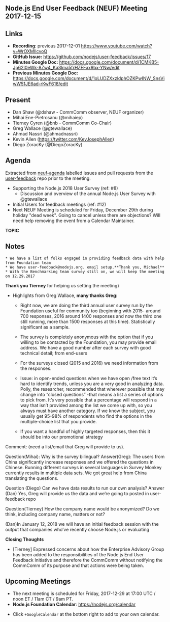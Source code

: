 ## Node.js End User Feedback (NEUF) Meeting 2017-12-15

## Links

* **Recording**:  previous 2017-12-01 https://www.youtube.com/watch?v=WrOXMIlcvoQ 
* **GitHub Issue:** https://github.com/nodejs/user-feedback/issues/17 
* **Minutes Google Doc:** https://docs.google.com/document/d/1CMKB5-Jp62I0eWk-8Zw4_Ka3lma5frHZEFax9bx-YNw/edit
* **Previous Minutes Google Doc:** https://docs.google.com/document/d/1oLUDZXxzldphOZKPwINW_SnsViwW51JE6ad-rKwF618/edit

## Present

- Dan Shaw (@dshaw - CommComm observer, NEUF organizer)
- Mihai Ene-Pietrosanu (@mihaiep)
- Tierney Cyren (@bnb - CommComm Co-Chair)
- Greg Wallace (@gtewallace)
- Ahmad Nassri (@ahmadnassri)
- Kevin Allen (https://twitter.com/KevJosephAllen)
- Diego ZoracKy (@DiegoZoracKy)

## Agenda

Extracted from [neuf-agenda](https://github.com/nodejs/user-feedback/labels/neuf-agenda) labelled issues and pull requests from the [user-feedback](https://github.com/nodejs/user-feedback) repo prior to the meeting.
- Supporting the Node.js 2018 User Survey (ref: #8)
  - Discussion and overview of the annual Node.js User Survey with @gtewallace
- Initial Users for feedback meetings (ref: #12)
- Next NEUF Meeting is scheduled for Friday, December 29th during holiday "dead week". Going to cancel unless there are objections? Will need help removing the event from a Calendar Maintainer.

**TOPIC**

## Notes
	* We have a list of folks engaged in providing feedback data with help from Foundation team 
	* We have user-feedback@nodejs.org. email setup.**Thank you, Michael** 
	* With the Benchmarking team survey still on, we will keep the meeting on 12.29.2017 
  **Thank you Tierney** for helping us setting the meeting)
  * Highlights from Greg Wallace, **many thanks Greg**:
    * Right now, we are doing the third annual user survey run by the Foundation useful 
  for community too (beginning with 2015- around 700 responses, 2016 around 1400 responses 
  and now the third one still running, more than 1500 responses at this time).
  Statistically significant as a sample.
     * The survey is completely anonymous with the option that if you willing to be contacted by the Foundation,
       you may provide email address. We have a good number after each survey with good technical detail; from end-users
       
     * For the surveys closed (2015 and 2016) we need information from the responses.
     
     * Issue: in open-ended questions when we have open /free text it’s hard to identify trends, 
     unless you are a very good in analyzing data. Polly, the researcher, recommended that wherever possible that may
     change into “closed questions” -that means a list a series of options to pick from.
     It’s very possible that a percentage will respond in a way that isn’t provided among the list we come up with,
     so you always must have another category. If we know the subject,
     you usually get 95-98% of respondents who find the options in the multiple-choice list that you provide.
     
     * If you want a handful of highly targeted responses, then this it should be into our promotional strategy
     
Comment: (need a list/email that Greg will provide to us).
 
Question(Mihai): Why is the survey bilingual?
Answer(Greg): The users from China significantly increase responses and we offered the questions in Chinese. Running different surveys in several languages in Survey Monkey currently results in multiple data sets. We got great help from China translating the questions.

Question (Diego) Can we have data results to run our own analysis?
Answer (Dan) Yes, Greg will provide us the data and we’re going to posted in user-feedback repo

Question(Tierney) How the company name would be anonymized? Do we think, including company name, matters or not?

(Dan)In January 12, 2018 we will have an initial feedback session with the output that companies who’ve recently choose Node.js or evaluating 


**Closing Thoughts**
- [Tierney] Expressed concerns about how the Enterprise Advisory Group has been added to the responsibilities of the Node.js End User Feedback Initiative and therefore the CommComm without notifying the CommComm of its purpose and that actions were being taken.

## Upcoming Meetings

* The next meeting is scheduled for Friday, 2017-12-29 at 17:00 UTC / noon ET / 11am CT / 9am PT.
* **Node.js Foundation Calendar**: https://nodejs.org/calendar
 - Click `+GoogleCalendar` at the bottom right to add to your own calendar.



